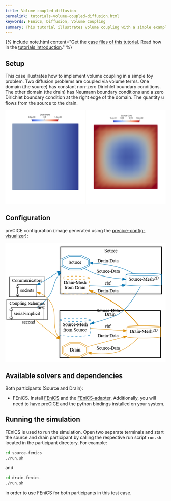 ```yaml
---
title: Volume coupled diffusion
permalink: tutorials-volume-coupled-diffusion.html
keywords: FEniCS, Diffusion, Volume Coupling
summary: This tutorial illustrates volume coupling with a simple example.
---
```


{% include note.html content="Get the [case files of this tutorial](https://github.com/precice/tutorials/tree/develop/volume-coupled-diffusion). Read how in the [tutorials introduction](https://precice.org/tutorials.html)." %}

## Setup

This case illustrates how to implement volume coupling in a simple toy problem. Two diffusion problems are coupled via volume terms. One domain (the source) has constant non-zero Dirichlet boundary conditions. The other domain (the drain) has Neumann boundary conditions and a zero Dirichlet boundary condition at the right edge of the domain. The quantity u flows from the source to the drain.

![Case setup of volume-coupled-diffusion case](images/tutorials-volume-coupled-diffusion-setup.png)

## Configuration

preCICE configuration (image generated using the [precice-config-visualizer](https://precice.org/tooling-config-visualization.html)):

![preCICE configuration visualization](images/tutorials-volume-coupled-diffusion-precice-config.png)

## Available solvers and dependencies

Both participants (Source and Drain):

* FEniCS. Install [FEniCS](https://fenicsproject.org/download/) and the [FEniCS-adapter](https://github.com/precice/fenics-adapter). Additionally, you will need to have preCICE and the python bindings installed on your system.

## Running the simulation

FEniCS is used to run the simulation. Open two separate terminals and start the source and drain participant by calling the respective run script `run.sh` located in the participant directory. For example:

```bash
cd source-fenics
./run.sh
```

and

```bash
cd drain-fenics
./run.sh
```

in order to use FEniCS for both participants in this test case.

